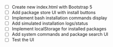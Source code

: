 - [ ] Create new index.html with Bootstrap 5
- [ ] Add package store UI with install buttons
- [ ] Implement bash installation commands display
- [ ] Add simulated installation logs/status
- [ ] Implement localStorage for installed packages
- [ ] Add system commands and package search UI
- [ ] Test the UI
